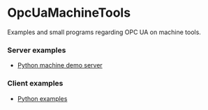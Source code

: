 # OpcUaMachineTools
Examples and small programs regarding OPC UA on machine tools.

### Server examples
* [Python machine demo server](/MachineDemoServer/Python)

### Client examples
* [Python examples](/Examples/Python)